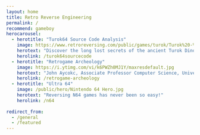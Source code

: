 ```yaml
---
layout: home
title: Retro Reverse Engineering
permalink: /
recommend: gameboy
herocarousel:
  - herotitle: "Turok64 Source Code Analysis"
    image: https://www.retroreversing.com/public/games/turok/Turok%20-%20Dinosaur%20Hunter%20(USA)%20(Rev%20B)%203D.png
    herotext: "Discover the long lost secrets of the ancient Turok Dinosaur Hunter Source Code for Nintendo 64 and PC"
    herolink: /turok64sourcecode
  - herotitle: "Retrogame Archeology"
    image: https://i.ytimg.com/vi/k6PWZh0MJ1Y/maxresdefault.jpg
    herotext: "John Aycokc, Associate Professor Computer Science, University of Calgary uses retrogame archeology to look under the hood of old games to uncover the clever tricks that make them tick. Learn about what retrogame archeology is (and isn't) and how old games are studied today."
    herolink: /retrogame-archeology
  - herotitle: "Ultra 64"
    image: /public/hero/Nintendo 64 Hero.jpg
    herotext: "Reversing N64 games has never been so easy!"
    herolink: /n64  
    
redirect_from:
  - /general
  - /featured
---
```


